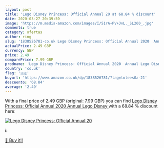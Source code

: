 ```yaml
---
layout: post
title: 'Lego Disney Princess: Official Annual 20 at 68.84 % discount'
date: 2020-03-27 20:39:59
image: 'https://m.media-amazon.com/images/I/51rA+PV+JvL._SL200_.jpg'
comments: true
category: ofertas
author: ring
slug: '1838526781-co.uk Lego Disney Princess: Official Annual 2020  Annual Lego Disney '
actualPrice: 2.49 GBP
currency: GBP
price: 2.49
comparePrice: 7.99 GBP
prodname: 'Lego Disney Princess: Official Annual 2020  Annual Lego Disney '
country: 'co.uk'
flag: '🇬🇧'
buyurl: 'https://www.amazon.co.uk/dp/1838526781/?tag=tolees0a-21'
descuento: '68.84'
average: '2.49'
---
```


With a final price of 2.49 GBP (original: 7.99 GBP) you can find [Lego Disney Princess: Official Annual 2020  Annual Lego Disney ](https://www.amazon.co.uk/dp/1838526781/?tag=tolees0a-21) with a  68.84 % discount here:

[![Lego Disney Princess: Official Annual 20](https://m.media-amazon.com/images/I/51rA+PV+JvL._SL200_.jpg)](https://www.amazon.co.uk/dp/1838526781/?tag=tolees0a-21)

ℹ️:


[🛒 Buy it!!](https://www.amazon.co.uk/dp/1838526781/?tag=tolees0a-21)

